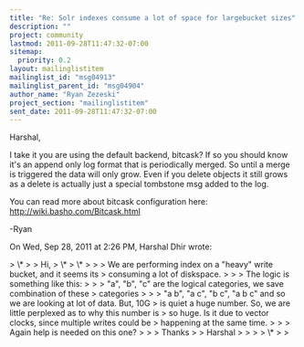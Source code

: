 ```yaml
---
title: "Re: Solr indexes consume a lot of space for largebucket sizes"
description: ""
project: community
lastmod: 2011-09-28T11:47:32-07:00
sitemap:
  priority: 0.2
layout: mailinglistitem
mailinglist_id: "msg04913"
mailinglist_parent_id: "msg04904"
author_name: "Ryan Zezeski"
project_section: "mailinglistitem"
sent_date: 2011-09-28T11:47:32-07:00
---
```



Harshal,

I take it you are using the default backend, bitcask? If so you should know
it's an append only log format that is periodically merged. So until a
merge is triggered the data will only grow. Even if you delete objects it
still grows as a delete is actually just a special tombstone msg added to
the log.

You can read more about bitcask configuration here:
http://wiki.basho.com/Bitcask.html

-Ryan

On Wed, Sep 28, 2011 at 2:26 PM, Harshal Dhir
wrote:

&gt; \\*
&gt;
&gt; Hi,
&gt; \\*
&gt; \\*
&gt;
&gt;
&gt; We are performing index on a "heavy" write bucket, and it seems its
&gt; consuming a lot of diskspace.
&gt;
&gt;
&gt; The logic is something like this:
&gt;
&gt;
&gt; "a", "b", "c" are the logical categories, we save combination of these
&gt; categories
&gt;
&gt;
&gt; "a b", "a c", "b c", "a b c" and so we are looking at lot of data. But, 10G
&gt; is quiet a huge number. So, we are little perplexed as to why this number is
&gt; so huge. Is it due to vector clocks, since multiple writes could be
&gt; happening at the same time.
&gt;
&gt;
&gt; Again help is needed on this one?
&gt;
&gt;
&gt; Thanks
&gt;
&gt; Harshal
&gt;
&gt;
&gt;
&gt; \\*
&gt;
&gt;

